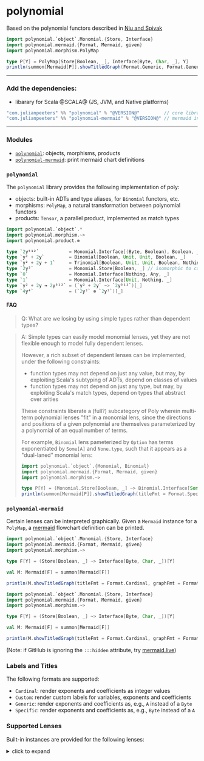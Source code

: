# polynomial

Based on the polynomial functors described in [Niu and Spivak](https://topos.site/poly-book.pdf)

```scala mdoc:reset:passthrough
import polynomial.`object`.Monomial.{Store, Interface}
import polynomial.mermaid.{Format, Mermaid, given}
import polynomial.morphism.PolyMap

type P[Y] = PolyMap[Store[Boolean, _], Interface[Byte, Char, _], Y]
println(summon[Mermaid[P]].showTitledGraph(Format.Generic, Format.Generic))
```

---

### Add the dependencies:
 - libarary for Scala @SCALA@ (JS, JVM, and Native platforms)
 
```scala
"com.julianpeeters" %% "polynomial" % "@VERSION@"         // core library (required)
"com.julianpeeters" %% "polynomial-mermaid" % "@VERSION@" // mermaid integration (optional)
```

---

### Modules
 - [`polynomial`](#polynomial-1): objects, morphisms, products
 - [`polynomial-mermaid`](#polynomial-mermaid): print mermaid chart definitions

### `polynomial`

The `polynomial` library provides the following implementation of poly:
 - objects: built-in ADTs and type aliases, for `Binomial` functors, etc.
 - morphisms: `PolyMap`, a natural transformation between polynomial functors
 - products: `Tensor`, a parallel product, implemented as match types

```scala mdoc
import polynomial.`object`.*
import polynomial.morphism.~>
import polynomial.product.⊗

type `2y⁵¹²`           = Monomial.Interface[(Byte, Boolean), Boolean, _]
type `y² + 2y`         = Binomial[Boolean, Unit, Unit, Boolean, _]
type `y² + 2y + 1`     = Trinomial[Boolean, Unit, Unit, Boolean, Nothing, Unit, _]
type `2y²`             = Monomial.Store[Boolean, _] // isomorphic to cats.data.Store
type `0`               = Monomial.Interface[Nothing, Any, _]
type `1`               = Monomial.Interface[Unit, Nothing, _]
type `y² + 2y → 2y⁵¹²` = (`y² + 2y` ~> `2y⁵¹²`)[_]
type `4y⁴`             = (`2y²` ⊗ `2y²`)[_]
```

#### FAQ

>Q: What are we losing by using simple types rather than dependent types?

>A: Simple types can easily model monomial lenses, yet they are not flexible
>enough to model fully dependent lenses.
>
>However, a rich subset of dependent lenses can be implemented, under the
>following constraints:
> - function types may not depend on just any value, but may, by exploiting Scala's subtyping of ADTs, depend on classes of values
> - function types may not depend on just any type, but may, by exploiting Scala's match types, depend on types that abstract over arities
>
>These constraints liberate a (full?) subcategory of Poly wherein multi-term
>polynomial lenses "fit" in a monomial lens, since the directions and positions
>of a given polynomial are themselves parameterized by a polynomial of an equal
>number of terms.
>
>For example, `Binomial` lens pameterized by `Option` has terms exponentiated
>by `Some[A]` and `None.type`, such that it appears as a "dual-laned" monomial
>lens:
>
>```scala mdoc:reset:passthrough
>import polynomial.`object`.{Monomial, Binomial}
>import polynomial.mermaid.{Format, Mermaid, given}
>import polynomial.morphism.~>
>
>type P[Y] = (Monomial.Store[Boolean, _] ~> Binomial.Interface[Some[Byte], None.type, None.type, Some[String], _])[Y]
>println(summon[Mermaid[P]].showTitledGraph(titleFmt = Format.Specific, graphFmt = Format.Specific))
>```

### `polynomial-mermaid`

Certain lenses can be interpreted graphically. Given a `Mermaid` instance for a
`PolyMap`, a [mermaid](https://mermaid.js.org/intro/) flowchart definition can be printed.

```scala mdoc:reset
import polynomial.`object`.Monomial.{Store, Interface}
import polynomial.mermaid.{Format, Mermaid, given}
import polynomial.morphism.~>

type F[Y] = (Store[Boolean, _] ~> Interface[Byte, Char, _])[Y]

val M: Mermaid[F] = summon[Mermaid[F]]

println(M.showTitledGraph(titleFmt = Format.Cardinal, graphFmt = Format.Specific))
```

```scala mdoc:reset:passthrough
import polynomial.`object`.Monomial.{Store, Interface}
import polynomial.mermaid.{Format, Mermaid, given}
import polynomial.morphism.~>

type F[Y] = (Store[Boolean, _] ~> Interface[Byte, Char, _])[Y]

val M: Mermaid[F] = summon[Mermaid[F]]

println(M.showTitledGraph(titleFmt = Format.Cardinal, graphFmt = Format.Specific))
```
(Note: if GitHub is ignoring the `:::hidden` attribute, try [mermaid.live](https://mermaid.live/))

### Labels and Titles

The following formats are supported:
 - `Cardinal`: render exponents and coefficients as integer values
 - `Custom`: render custom labels for variables, exponents and coefficients
 - `Generic`: render exponents and coefficients as, e.g., `A` instead of a `Byte`
 - `Specific`: render exponents and coefficients as, e.g., `Byte` instead of a `A`

### Supported Lenses

Built-in instances are provided for the following lenses:

<details><summary>click to expand</summary>

##### Example: monomial state lens `Store[S, _] ~> Interface[A, B, _]`
```scala mdoc:reset:passthrough
import polynomial.`object`.Monomial.{Store, Interface}
import polynomial.mermaid.{Format, Mermaid, given}
import polynomial.morphism.~>

type P[Y] = (Store[Boolean, _] ~> Interface[Byte, Char, _])[Y]
println(summon[Mermaid[P]].showTitledGraph(titleFmt = Format.Generic, graphFmt = Format.Generic))
```

##### Example: monomial lens `Interface[A1, B1, _] ~> Interface[A2, B2, _]`
```scala mdoc:reset:passthrough
import polynomial.`object`.Monomial.Interface
import polynomial.mermaid.{Format, Mermaid, given}
import polynomial.morphism.~>

type P[Y] = (Interface[Byte, Byte, _] ~> Interface[Byte, Char, _])[Y]
println(summon[Mermaid[P]].showTitledGraph(titleFmt = Format.Generic, graphFmt = Format.Generic))
```

##### Example: binomial state lens `Store[S, _] ~> Interface[A1, B1, A2, B2, _]`
```scala mdoc:reset:passthrough
import polynomial.`object`.{Monomial, Binomial}
import polynomial.mermaid.{Format, Mermaid, given}
import polynomial.morphism.~>

type P[Y] = (Monomial.Store[Boolean, _] ~> Binomial.Interface[Some[Byte], None.type, None.type, Some[String], _])[Y]
println(summon[Mermaid[P]].showTitledGraph(titleFmt = Format.Generic, graphFmt = Format.Generic))
```




```scala mdoc:reset:passthrough
import polynomial.`object`.Monomial
// import polynomial.mermaid.{Format, Mermaid, given}
import polynomial.morphism.~>
import polynomial.product.⊗

type Plant[Y]      = Monomial.Interface[(Byte, Boolean), Char, Y]
type Controller[Y] = Monomial.Interface[Char, Boolean, Y]
type System[Y]     = Monomial.Interface[Byte, Boolean, Y]
type ω[Y] = ((Plant ⊗ Controller) ~> System)[Y]

// println(summon[Mermaid[ω]].showTitledGraph(titleFmt = Format.Generic, graphFmt = Format.Generic))
```

</details>